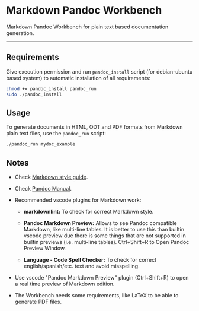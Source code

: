 # Markdown Pandoc Workbench

Markdown Pandoc Workbench for plain text based documentation generation.

---

## Requirements

Give execution permission and run `pandoc_install` script (for debian-ubuntu based system) to automatic installation of all requirements:

```bash
chmod +x pandoc_install pandoc_run
sudo ./pandoc_install
```

## Usage

To generate documents in HTML, ODT and PDF formats from Markdown plain text files, use the `pandoc_run` script:

```bash
./pandoc_run mydoc_example
```

## Notes

- Check [Markdown style guide](https://www.markdownguide.org/cheat-sheet/).

- Check [Pandoc Manual](https://pandoc.org/MANUAL.html).

- Recommended vscode plugins for Markdown work:

    - **markdownlint:** To check for correct Markdown style.

    - **Pandoc Markdown Preview:** Allows to see Pandoc compatible Markdown, like multi-line tables. It is better to use this than builtin vscode preview due there is some things that are not supported in builtin previews (i.e. multi-line tables). Ctrl+Shift+R to Open Pandoc Preview Window.

    - **Language - Code Spell Checker:** To check for correct english/spanish/etc. text and avoid misspelling.

- Use vscode "Pandoc Markdown Preview" plugin (Ctrl+Shift+R) to open a real time preview of Markdown edition.

- The Workbench needs some requirements, like LaTeX to be able to generate PDF files.
